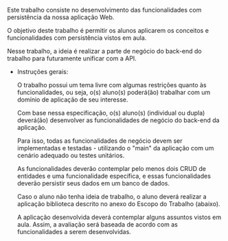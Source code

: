 Este trabalho consiste no desenvolvimento das funcionalidades com persistência da nossa aplicação Web. 

O objetivo deste trabalho é permitir os alunos aplicarem os conceitos e funcionalidades com persistência vistos em aula. 

Nesse trabalho, a ideia é realizar a parte de negócio do back-end do trabalho para futuramente unificar com a API.

- Instruções gerais:

  O trabalho possui um tema livre com algumas restrições quanto às funcionalidades, ou seja, o(s) aluno(s) poderá(ão) trabalhar com um domínio de aplicação de seu 
  interesse. 
  
  Com base nessa especificação, o(s) aluno(s) (individual ou dupla) deverá(ão) desenvolver as funcionalidades de negócio do back-end da aplicação. 
  
  Para isso, todas as funcionalidades de negócio devem ser implementadas e testadas - utilizando o "main" da aplicação com um cenário adequado ou testes unitários. 
  
  As funcionalidades deverão contemplar pelo menos dois CRUD de entidades e uma funcionalidade específica, e essas funcionalidades deverão persistir seus dados em 
  um banco de dados.
  
  Caso o aluno não tenha ideia de trabalho, o aluno deverá realizar a aplicação biblioteca descrito no anexo do Escopo do Trabalho (abaixo). 
  
  A aplicação desenvolvida deverá contemplar alguns assuntos vistos em aula. Assim, a avaliação será baseada de acordo com as funcionalidades a serem desenvolvidas.
